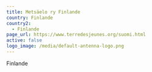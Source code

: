 ```yaml
---
title: Metsäelo ry Finlande
country: Finlande
country2:
  - Finlande
page_url: https://www.terredesjeunes.org/suomi.html
active: false
logo_image: /media/default-antenna-logo.png
---
```

Finlande